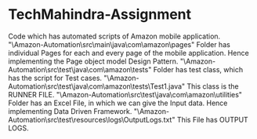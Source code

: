 # TechMahindra-Assignment
Code which has automated scripts of Amazon mobile application.
"\Amazon-Automation\src\main\java\com\amazon\pages" Folder has individual Pages for each and every page of the mobile application. Hence implementing the Page object model Design Pattern.
"\Amazon-Automation\src\test\java\com\amazon\tests" Folder has test class, which has the script for Test cases. "\Amazon-Automation\src\test\java\com\amazon\tests\Test1.java" This class is the RUNNER FILE.
"\Amazon-Automation\src\test\java\com\amazon\utilities" Folder has an Excel File, in which we can give the Input data. Hence implementing Data Driven Framework.
"\Amazon-Automation\src\test\resources\logs\OutputLogs.txt" This File has OUTPUT LOGS.
